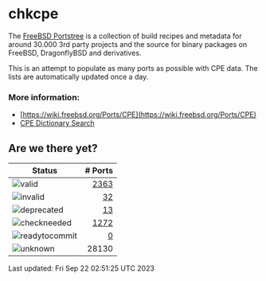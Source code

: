 # chkcpe

The [FreeBSD Portstree](https://cgit.freebsd.org/ports) is a collection of build recipes
and metadata for around 30.000 3rd party projects and the source for binary packages on
FreeBSD, DragonflyBSD and derivatives.

This is an attempt to populate as many ports as possible with CPE data. The lists are
automatically updated once a day.

### More information:
* [https://wiki.freebsd.org/Ports/CPE](https://wiki.freebsd.org/Ports/CPE)
* [CPE Dictionary Search](http://web.nvd.nist.gov/view/cpe/search)


## Are we there yet?

| Status                                                              | # Ports                                                                |
| --------------------------------------------------------------------| ---------------------------------------------------------------------: |
| ![valid](https://img.shields.io/badge/valid-brightgreen)            | [2363](https://github.com/decke/chkcpe/wiki/valid)                 |
| ![invalid](https://img.shields.io/badge/invalid-red)                | [32](https://github.com/decke/chkcpe/wiki/invalid)             |
| ![deprecated](https://img.shields.io/badge/deprecated-red)          | [13](https://github.com/decke/chkcpe/wiki/deprecated)       |
| ![checkneeded](https://img.shields.io/badge/checkneeded-orange)     | [1272](https://github.com/decke/chkcpe/wiki/checkneeded)     |
| ![readytocommit](https://img.shields.io/badge/readytocommit-orange) | [0](https://github.com/decke/chkcpe/wiki/readytocommit) |
| ![unknown](https://img.shields.io/badge/unknown-grey)               | 28130 | |

Last updated: Fri Sep 22 02:51:25 UTC 2023
